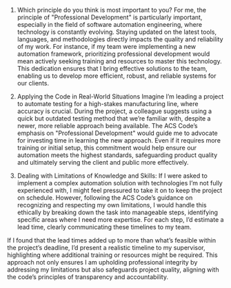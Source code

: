 1. Which principle do you think is most important to you?
For me, the principle of "Professional Development" is particularly important, especially in the field of software automation engineering, where technology is constantly evolving. Staying updated on the latest tools, languages, and methodologies directly impacts the quality and reliability of my work. For instance, if my team were implementing a new automation framework, prioritizing professional development would mean actively seeking training and resources to master this technology. This dedication ensures that I bring effective solutions to the team, enabling us to develop more efficient, robust, and reliable systems for our clients.

2. Applying the Code in Real-World Situations
Imagine I’m leading a project to automate testing for a high-stakes manufacturing line, where accuracy is crucial. During the project, a colleague suggests using a quick but outdated testing method that we’re familiar with, despite a newer, more reliable approach being available. The ACS Code’s emphasis on "Professional Development" would guide me to advocate for investing time in learning the new approach. Even if it requires more training or initial setup, this commitment would help ensure our automation meets the highest standards, safeguarding product quality and ultimately serving the client and public more effectively.

3.	Dealing with Limitations of Knowledge and Skills:
If I were asked to implement a complex automation solution with technologies I’m not fully experienced with, I might feel pressured to take it on to keep the project on schedule. However, following the ACS Code’s guidance on recognizing and respecting my own limitations, I would handle this ethically by breaking down the task into manageable steps, identifying specific areas where I need more expertise. For each step, I’d estimate a lead time, clearly communicating these timelines to my team.

If I found that the lead times added up to more than what’s feasible within the project’s deadline, I’d present a realistic timeline to my supervisor, highlighting where additional training or resources might be required. This approach not only ensures I am upholding professional integrity by addressing my limitations but also safeguards project quality, aligning with the code’s principles of transparency and accountability.
